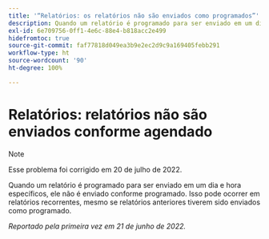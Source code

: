 ```yaml
---
title: '“Relatórios: os relatórios não são enviados como programados”'
description: Quando um relatório é programado para ser enviado em um dia e hora específicos, ele não é enviado conforme programado. Isso pode ocorrer em relatórios recorrentes, mesmo se relatórios anteriores tiverem sido enviados como programado.
exl-id: 6e709756-0ff1-4e6c-88e4-b818acc2e499
hidefromtoc: true
source-git-commit: faf77818d049ea3b9e2ec2d9c9a169405febb291
workflow-type: ht
source-wordcount: '90'
ht-degree: 100%

---
```


# Relatórios: relatórios não são enviados conforme agendado

>[!NOTE]
>
>Esse problema foi corrigido em 20 de julho de 2022.

Quando um relatório é programado para ser enviado em um dia e hora específicos, ele não é enviado conforme programado. Isso pode ocorrer em relatórios recorrentes, mesmo se relatórios anteriores tiverem sido enviados como programado.

_Reportado pela primeira vez em 21 de junho de 2022._

